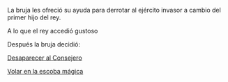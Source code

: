La bruja les ofreció su ayuda para derrotar al ejército invasor a cambio del primer hijo del rey.

A lo que el rey accedió gustoso

Después la bruja decidió:

[Desaparecer al Consejero](desaparecer-consejero/desaparecer-consejero.md)

[Volar en la escoba mágica](escoba/escoba.md)
